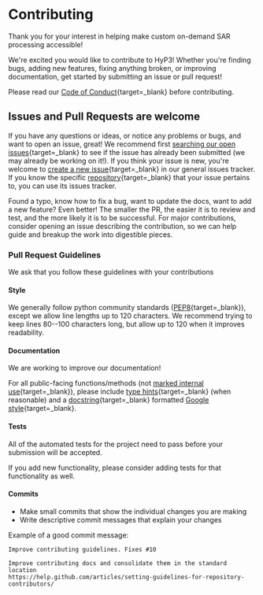 # Contributing

Thank you for your interest in helping make custom on-demand SAR processing accessible!

We're excited you would like to contribute to HyP3! Whether you're finding bugs, 
adding new features, fixing anything broken, or improving documentation, get 
started by submitting an issue or pull request!

Please read our [Code of Conduct](CODE_OF_CONDUCT.md "HyP3 Code of Conduct" ){target=_blank} before contributing.

## Issues and Pull Requests are welcome

If you have any questions or ideas, or notice any problems or bugs, and want to open an issue, great!
We recommend first [searching our open issues](https://github.com/issues?q=is%3Aopen+is%3Aissue+org%3AASFHyP3 "https://github.com/issues" ){target=_blank}
to see if the issue has already been submitted (we may already be working on it!). If you think your 
issue is new, you're welcome to [create a new issue](https://github.com/ASFHyP3/ASFHyP3.github.io/issues/new "https://github.com/ASFHyP3/ASFHyP3.github.io/issues/new" ){target=_blank} in our
general issues tracker. If you know the specific [repository](https://github.com/orgs/ASFHyP3/repositories "https://github.com/orgs/ASFHyP3/repositories" ){target=_blank} that your issue pertains to, you can use its issues tracker.

Found a typo, know how to fix a bug, want to update the docs, want to add a new feature? Even better!
The smaller the PR, the easier it is to review and test, and the more likely it is to be successful.
For major contributions, consider opening an issue describing the contribution, so we can help guide
and breakup the work into digestible pieces.


### Pull Request Guidelines

We ask that you follow these guidelines with your contributions

#### Style

We generally follow python community standards ([PEP8](https://pep8.org/ "https://pep8.org/" ){target=_blank}), except we allow line
lengths up to 120 characters. We recommend trying to keep lines 80--100 characters long, but allow 
up to 120 when it improves readability.

#### Documentation

We are working to improve our documentation!

For all public-facing functions/methods (not
[marked internal use](https://www.python.org/dev/peps/pep-0008/#naming-conventions "https://www.python.org/dev/peps/pep-0008/#naming-conventions" ){target=_blank}),
please include [type hints](https://google.github.io/styleguide/pyguide.html#221-type-annotated-code "https://google.github.io/styleguide/pyguide.html#221-type-annotated-code" ){target=_blank}
(when reasonable) and a [docstring](https://www.python.org/dev/peps/pep-0257/ "https://www.python.org/dev/peps/pep-0257" ){target=_blank}
formatted [Google style](https://google.github.io/styleguide/pyguide.html#38-comments-and-docstrings "https://google.github.io/styleguide/pyguide.html#38-comments-and-docstrings" ){target=_blank}.

#### Tests

All of the automated tests for the project need to pass before your submission will be accepted.

If you add new functionality, please consider adding tests for that functionality as well.

#### Commits

* Make small commits that show the individual changes you are making
* Write descriptive commit messages that explain your changes

Example of a good commit message:
    
```
Improve contributing guidelines. Fixes #10

Improve contributing docs and consolidate them in the standard location
https://help.github.com/articles/setting-guidelines-for-repository-contributors/
```
